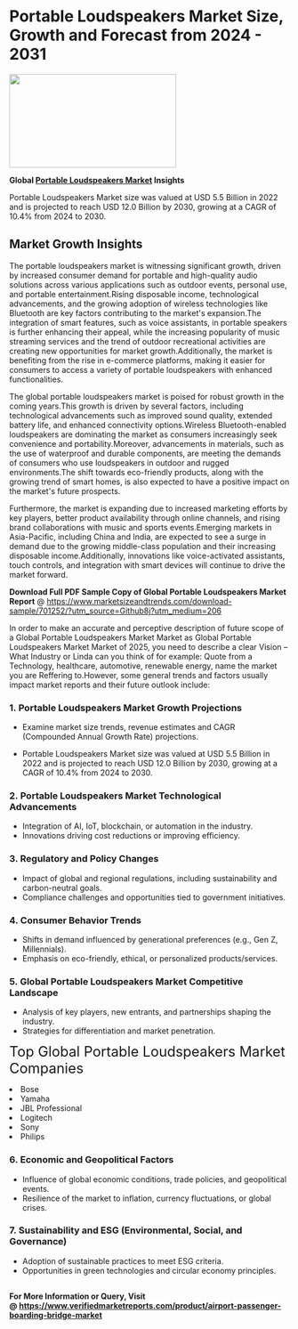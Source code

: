 <H1>Portable Loudspeakers Market Size, Growth and Forecast from 2024 - 2031</H1><img class="aligncenter size-medium wp-image-584254" src="https://thirdeyenews.in/wp-content/uploads/2024/09/Global-Market-Research-300x168.jpeg" alt="" width="300" height="168" /><p><strong>Global&nbsp;<a href="https://www.marketsizeandtrends.com/download-sample/701252/?utm_source=Github8j?utm_medium=206">Portable Loudspeakers Market</a> Insights</strong></p><p>Portable Loudspeakers Market size was valued at USD 5.5 Billion in 2022 and is projected to reach USD 12.0 Billion by 2030, growing at a CAGR of 10.4% from 2024 to 2030.</p><p><h2>Market Growth Insights</h2> <p>The portable loudspeakers market is witnessing significant growth, driven by increased consumer demand for portable and high-quality audio solutions across various applications such as outdoor events, personal use, and portable entertainment.Rising disposable income, technological advancements, and the growing adoption of wireless technologies like Bluetooth are key factors contributing to the market's expansion.The integration of smart features, such as voice assistants, in portable speakers is further enhancing their appeal, while the increasing popularity of music streaming services and the trend of outdoor recreational activities are creating new opportunities for market growth.Additionally, the market is benefiting from the rise in e-commerce platforms, making it easier for consumers to access a variety of portable loudspeakers with enhanced functionalities.</p> <p>The global portable loudspeakers market is poised for robust growth in the coming years.This growth is driven by several factors, including technological advancements such as improved sound quality, extended battery life, and enhanced connectivity options.Wireless Bluetooth-enabled loudspeakers are dominating the market as consumers increasingly seek convenience and portability.Moreover, advancements in materials, such as the use of waterproof and durable components, are meeting the demands of consumers who use loudspeakers in outdoor and rugged environments.The shift towards eco-friendly products, along with the growing trend of smart homes, is also expected to have a positive impact on the market's future prospects.</p> <p>Furthermore, the market is expanding due to increased marketing efforts by key players, better product availability through online channels, and rising brand collaborations with music and sports events.Emerging markets in Asia-Pacific, including China and India, are expected to see a surge in demand due to the growing middle-class population and their increasing disposable income.Additionally, innovations like voice-activated assistants, touch controls, and integration with smart devices will continue to drive the market forward.</p> <p><span class=""><strong>Download Full PDF Sample Copy of Global Portable Loudspeakers Market Report</strong> @ <a href="https://www.marketsizeandtrends.com/download-sample/701252/?utm_source=Github8j?utm_medium=206" target="_blank">https://www.marketsizeandtrends.com/download-sample/701252/?utm_source=Github8j?utm_medium=206</a></span></p><p>In order to make an accurate and perceptive description of future scope of a Global&nbsp;Portable Loudspeakers Market Market as Global&nbsp;Portable Loudspeakers Market Market of 2025, you need to describe a clear Vision &ndash; What Industry or Linda can you think of for example: Quote from a Technology, healthcare, automotive, renewable energy, name the market you are Reffering to.However, some general trends and factors usually impact market reports and their future outlook include:</p><h3>1.&nbsp;<strong>Portable Loudspeakers Market Growth Projections</strong></h3><ul><li>Examine market size trends, revenue estimates and CAGR (Compounded Annual Growth Rate) projections.</li><li><p>Portable Loudspeakers Market size was valued at USD 5.5 Billion in 2022 and is projected to reach USD 12.0 Billion by 2030, growing at a CAGR of 10.4% from 2024 to 2030.</p></li></ul><h3>2.&nbsp;<strong>Portable Loudspeakers Market Technological Advancements</strong></h3><ul><li>Integration of AI, IoT, blockchain, or automation in the industry.</li><li>Innovations driving cost reductions or improving efficiency.</li></ul><h3>3.&nbsp;<strong>Regulatory and Policy Changes</strong></h3><ul><li>Impact of global and regional regulations, including sustainability and carbon-neutral goals.</li><li>Compliance challenges and opportunities tied to government initiatives.</li></ul><h3>4.&nbsp;<strong>Consumer Behavior Trends</strong></h3><ul><li>Shifts in demand influenced by generational preferences (e.g., Gen Z, Millennials).</li><li>Emphasis on eco-friendly, ethical, or personalized products/services.</li></ul><h3>5.&nbsp;<strong>Global Portable Loudspeakers Market Competitive Landscape</strong></h3><ul><li>Analysis of key players, new entrants, and partnerships shaping the industry.</li><li>Strategies for differentiation and market penetration.</li></ul><p data-pm-slice="1 1 []"><span style="color: inherit; font-family: inherit; font-size: 25px;">Top Global Portable Loudspeakers Market Companies</span></p><div class="" data-test-id=""><p><li>Bose</li><li> Yamaha</li><li> JBL Professional</li><li> Logitech</li><li> Sony</li><li> Philips</li></p></div><h3>6.&nbsp;<strong>Economic and Geopolitical Factors</strong></h3><ul><li>Influence of global economic conditions, trade policies, and geopolitical events.</li><li>Resilience of the market to inflation, currency fluctuations, or global crises.</li></ul><h3>7.&nbsp;<strong>Sustainability and ESG (Environmental, Social, and Governance)</strong></h3><ul><li>Adoption of sustainable practices to meet ESG criteria.</li><li>Opportunities in green technologies and circular economy principles.</li></ul><h2><strong style="font-size: 14px;">For More Information or Query, Visit @&nbsp;</strong><a style="background-color: #ffffff; font-size: 14px;" href="https://www.marketsizeandtrends.com/report/portable-loudspeakers-market/" target="_blank">https://www.verifiedmarketreports.com/product/airport-passenger-boarding-bridge-market</a></h2>